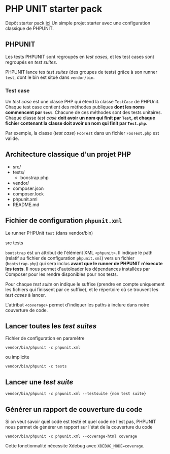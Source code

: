 # PHP UNIT starter pack

Dépôt starter pack [ici](https://github.com/Lune00/learn/tree/master/PHP/unit-tests)
Un simple projet starter avec une configuration classique de PHPUNIT.


##  PHPUNIT 

Les tests PHPUNIT sont regroupés en *test cases*, et les test cases sont regroupés en *test suites*.

PHPUNIT lance tes *test suites* (des groupes de tests) grâce à son runner ``test``, dont le bin est situé dans ``vendor/bin``. 

### Test case

Un *test case* est une classe PHP qui étend la classe ``TestCase`` de PHPUnit. Chaque test case contient des méthodes publiques **dont les noms commencent par ``test``**. Chacune de ces méthodes sont des tests unitaires. Chaque classe *test case* **doit avoir un nom qui finit par ``Test``, et chaque fichier contenant la classe doit avoir un nom qui finit par ``Test.php``**. 

Par exemple, la classe (*test case*) `FooTest` dans un fichier `FooTest.php` est valide.

## Architecture classique d'un projet PHP

- src/
- tests/
    - boostrap.php
- vendor/
- composer.json
- composer.lock
- phpunit.xml
- README.md

## Fichier de configuration ``phpunit.xml``

Le runner PHPUnit ``test`` (dans vendor/bin) 

<?xml version="1.0" encoding="UTF-8"?>
<phpunit xmlns:xsi="http://www.w3.org/2001/XMLSchema-instance" 
bootstrap="tests/bootstrap.php" 
xsi:noNamespaceSchemaLocation="https://schema.phpunit.de/9.3/phpunit.xsd">
  <coverage>
    <include>
      <directory>src</directory>
    </include>
  </coverage>
  <testsuites>
    <testsuite name="whovian">
      <directory suffix="Test.php">tests</directory>
    </testsuite>
  </testsuites>
</phpunit>


``bootstrap`` est un attribut de l'élément XML ``<phpunit>``. Il indique le path (relatif au fichier de configuration ``phpunit.xml``) vers un fichier (``bootstrap.php``) qui sera inclus **avant que le runner de PHPUNIT n'éxecute les tests**. Il nous permet d'autoloader les dépendances installées par Composer pour les rendre disponibles pour nos tests.

Pour chaque *test suite* on indique le suffixe (prendre en compte uniquement les fichiers qui finissent par ce suffixe), et le répertoire où se trouvent les *test cases* à lancer.

L'attribut `<coverage>` permet d'indiquer les paths à inclure dans notre couverture de code.


## Lancer toutes les *test suites*

Fichier de configuration en paramètre

`vendor/bin/phpunit -c phpunit.xml`

ou implicite

`vendor/bin/phpunit -c tests`

## Lancer une *test suite*

`vendor/bin/phpunit -c phpunit.xml --testsuite {nom test suite}`

## Générer un rapport de couverture du code

Si on veut savoir quel code est testé et quel code ne l'est pas, PHPUNIT nous permet de générer un rapport sur l'état de la couverture du code

`vendor/bin/phpunit -c phpunit.xml --coverage-html coverage`

Cette fonctionnalité nécessite Xdebug avec `XDEBUG_MODE=coverage`.